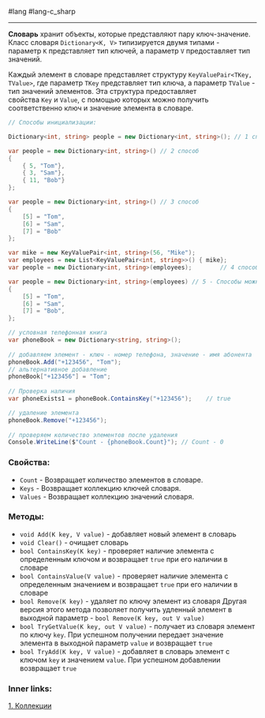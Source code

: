 #lang #lang-c_sharp

---
**Словарь** хранит объекты, которые представляют пару ключ-значение. Класс словаря `Dictionary<K, V>` типизируется двумя типами - параметр `K` представляет тип ключей, а параметр `V` предоставляет тип значений.

Каждый элемент в словаре представляет структуру `KeyValuePair<TKey, TValue>`, где параметр `TKey` представляет тип ключа, а параметр `TValue` - тип значений элементов. 
Эта структура предоставляет свойства `Key` и `Value`, с помощью которых можно получить соответственно ключ и значение элемента в словаре.

```csharp
// Способы инициализации:

Dictionary<int, string> people = new Dictionary<int, string>(); // 1 способ

var people = new Dictionary<int, string>() // 2 способ
{
    { 5, "Tom"},
    { 3, "Sam"},
    { 11, "Bob"}
};

var people = new Dictionary<int, string>() // 3 способ
{
    [5] = "Tom",
    [6] = "Sam",
    [7] = "Bob"
};  

var mike = new KeyValuePair<int, string>(56, "Mike"); 
var employees = new List<KeyValuePair<int, string>>() { mike};
var people = new Dictionary<int, string>(employees);        // 4 способ

var people = new Dictionary<int, string>(employees) // 5 - Способы можно совмещать
{
    [5] = "Tom",
    [6] = "Sam",
    [7] = "Bob",
};
```

```csharp
// условная телефонная книга
var phoneBook = new Dictionary<string, string>();
 
// добавляем элемент - ключ - номер телефона, значение - имя абонента
phoneBook.Add("+123456", "Tom");
// альтернативное добавление
phoneBook["+123456"] = "Tom";
 
// Проверка наличия
var phoneExists1 = phoneBook.ContainsKey("+123456");    // true

// удаление элемента
phoneBook.Remove("+123456");
 
// проверяем количество элементов после удаления
Console.WriteLine($"Count - {phoneBook.Count}"); // Count - 0
```

### Свойства:
- `Count` - Возвращает количество элементов в словаре.
- `Keys` - Возвращает коллекцию ключей словаря.
- `Values` - Возвращает коллекцию значений словаря.

### Методы:
- `void Add(K key, V value)` - добавляет новый элемент в словарь
- `void Clear()` - очищает словарь
- `bool ContainsKey(K key)` - проверяет наличие элемента с определенным ключом и возвращает `true` при его наличии в словаре
- `bool ContainsValue(V value)` - проверяет наличие элемента с определенным значением и возвращает `true` при его наличии в словаре
- `bool Remove(K key)` - удаляет по ключу элемент из словаря
    Другая версия этого метода позволяет получить удленный элемент в выходной параметр - `bool Remove(K key, out V value)`
- `bool TryGetValue(K key, out V value)` - получает из словаря элемент по ключу `key`. При успешном получении передает значение элемента в выходной параметр `value` и возвращает `true`
- `bool TryAdd(K key, V value)` - добавляет в словарь элемент с ключом `key` и значением `value`. При успешном добавлении возвращает `true`


### Inner links:
[1. Коллекции](1.%20Lang/C-sharp/0.%20Введение/3.%20Коллекции/1.%20Коллекции.md)
